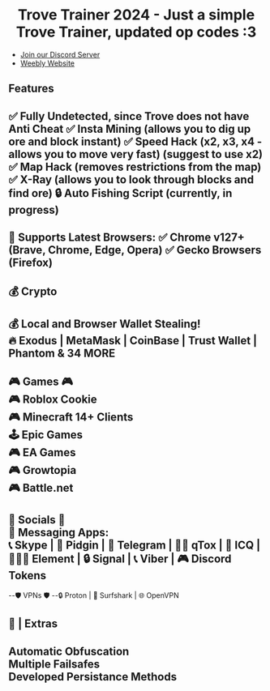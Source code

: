 <a id="top"></a>
<h1 align="center">
Trove Trainer 2024 - Just a simple Trove Trainer, updated op codes :3
</h1>

- [Join our Discord Server](https://discord.gg/MNxZ4AtqWp)
- [Weebly Website](https://trove-trainer.weebly.com)

Features
--
  ✅ Fully Undetected, since Trove does not have Anti Cheat
  ✅ Insta Mining (allows you to dig up ore and block instant)
  ✅ Speed Hack (x2, x3, x4 - allows you to move very fast) (suggest to use x2)
  ✅ Map Hack (removes restrictions from the map)
  ✅ X-Ray (allows you to look through blocks and find ore)
  🔒 Auto Fishing Script (currently, in progress)
--

🚀 Supports Latest Browsers:
✅ Chrome v127+ (Brave, Chrome, Edge, Opera)
✅ Gecko Browsers (Firefox)
--
💰 Crypto <br>
--
💰 Local and Browser Wallet Stealing! <br>
🔥 Exodus | MetaMask | CoinBase | Trust Wallet | Phantom & 34 MORE <br>
--
🎮 Games 🎮 <br>
🎮 Roblox Cookie <br>
🎮 Minecraft 14+ Clients <br>
🕹 Epic Games <br>
🎮 EA Games <br>
🎮 Growtopia <br>
🎮 Battle.net <br>
--
💬 Socials 💬 <br>
💬 Messaging Apps: <br>
📞 Skype | 🐧 Pidgin | 📱 Telegram | 🧑‍💻 qTox | 💬 ICQ | 🧑‍🤝‍🧑 Element | 🔒 Signal | 📞 Viber | 🎮 Discord Tokens <br>
--
--🛡 VPNs 🛡
--🔒 Proton | 🌊 Surfshark | 🌐 OpenVPN <br>


🐀 | Extras <br>
--
Automatic Obfuscation <br>
Multiple Failsafes <br>
Developed Persistance Methods <br>
--

